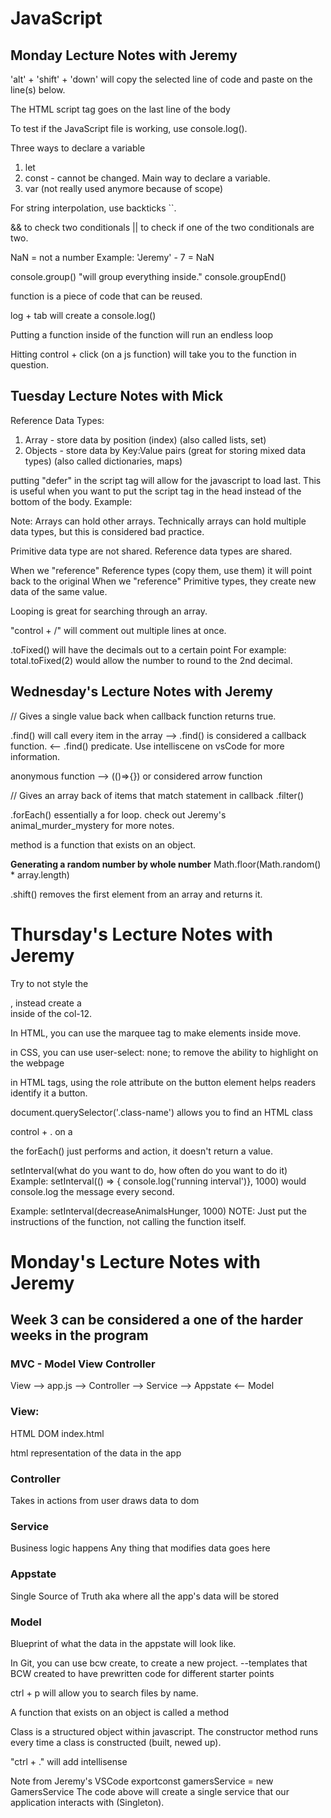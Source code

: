 # JavaScript

## Monday Lecture Notes with Jeremy

'alt' + 'shift' + 'down' will copy the selected line of code and paste on the line(s) below.

The HTML script tag goes on the last line of the body

To test if the JavaScript file is working, use console.log().

Three ways to declare a variable
1.  let
2. const - cannot be changed. Main way to declare a variable.
3. var (not really used anymore because of scope)

For string interpolation, use backticks ``.

&& to check two conditionals
|| to check if one of the two conditionals are two.

NaN = not a number
Example: 'Jeremy' - 7 = NaN

console.group()
"will group everything inside."
console.groupEnd()


function is a piece of code that can be reused.

log + tab will create a console.log()

Putting a function inside of the function will run an endless loop
 
Hitting control + click (on a js function) will take you to the function in question.


## Tuesday Lecture Notes with Mick

Reference Data Types:
1. Array - store data by position (index) (also called lists, set)
2. Objects - store data by Key:Value pairs (great for storing mixed data types) (also called dictionaries, maps)


putting "defer" in the script tag will allow for the javascript to load last. This is useful when you want to put the script tag in the head instead of the bottom of the body. 
Example: <script src="app.js" defer></script>

Note: Arrays can hold other arrays.
Technically arrays can hold multiple data types, but this is considered bad practice.


Primitive data type are not shared. Reference data types are shared.

When we "reference" Reference types (copy them, use them) it will point back to the original
When we "reference" Primitive types, they create new data of the same value.

Looping is great for searching through an array.

"control + /" will comment out multiple lines at once.

.toFixed() will have the decimals out to a certain point 
For example: total.toFixed(2) would allow the number to round to the 2nd decimal. 


## Wednesday's Lecture Notes with Jeremy
// Gives a single value back when callback function returns true.

.find() will call every item in the array --> .find() is considered a callback function. <-- .find() predicate. Use intelliscene on vsCode for more information.

anonymous function -->  (()=>{}) or considered arrow function

// Gives an array back of items that match statement in callback 
.filter()

.forEach() essentially a for loop. check out Jeremy's animal_murder_mystery for more notes.


method is a function that exists on an object.


**Generating a random number by whole number**
Math.floor(Math.random() * array.length)

.shift() removes the first element from an array and returns it.


# Thursday's Lecture Notes with Jeremy

Try to not style the <div class=col.12>, instead create a <div> inside of the col-12. 

In HTML, you can use the marquee tag to make elements inside move. 

in CSS, you can use user-select: none; to remove the ability to highlight on the webpage

in HTML tags, using the role attribute on the button element helps readers identify it a button. 

document.querySelector('.class-name') allows you to find an HTML class

control + . on a

the forEach() just performs and action, it doesn't return a value.

setInterval(what do you want to do, how often do you want to do it)
Example: 
setInterval(() => { console.log('running interval')}, 1000)
would console.log the message every second. 

Example: 
setInterval(decreaseAnimalsHunger, 1000)
NOTE: Just put the instructions of the function, not calling the function itself.

# Monday's Lecture Notes with Jeremy
## Week 3 can be considered a one of the harder weeks in the program

### MVC - Model View Controller

View --> app.js --> Controller --> Service --> Appstate <-- Model

### View: 
HTML
DOM
index.html

html representation of the data in the app

### Controller
Takes in actions from user
draws data to dom

### Service
Business logic happens
Any thing that modifies
data goes here

### Appstate
Single Source of Truth
aka
where all the app's data will be stored

### Model
Blueprint of what the data in the appstate will look like.

In Git, you can use bcw create, to create a new project. --templates that BCW created to have prewritten code for different starter points

ctrl + p will allow you to search files by name.

A function that exists on an object is called a method

Class is a structured object within javascript.
The constructor method runs every time a class is constructed (built, newed up).

"ctrl + ." will add intellisense

Note from Jeremy's VSCode
exportconst gamersService = new GamersService
The code above will create a single service that our application interacts with (Singleton).




